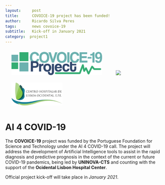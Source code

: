 ```yaml
---
layout:     post
title:      COVOICE-19 project has been funded!
author:     Ricardo Silva Peres
tags: 		news covoice-19
subtitle:  	Kick-off in January 2021
category:  project1
---
```

<!-- Start Writing Below in Markdown -->

<!--![UNINOVA-CTS](https://www.fct.unl.pt/sites/default/files/logo_cts.png?1435069699)-->
<!--![COVOICE-19 Logo](https://raw.githubusercontent.com/RicardoSPeres/COVOICE-19/gh-pages/img/logos/covoice_text_white_logo.png)-->
<p float="left">
  <img src="https://raw.githubusercontent.com/RicardoSPeres/COVOICE-19/gh-pages/img/logos/covoice_text_white_logo.png" height="75px" hspace="20" vspace="10"> 
  <img src="https://www.fct.unl.pt/sites/default/files/logo_cts.png?1435069699" height="75px" hspace="20" vspace="10">
  <img src="/img/logos/chlo-logo.png" height="75px" hspace="20" vspace="10">
</p>

# AI 4 COVID-19

The **COVOICE-19** project was funded by the Portuguese Foundation for Science and Technology under the AI 4 COVID-19 call. The project will address the development of Artificial Intelligence tools to assist in the rapid diagnosis and predictive prognosis in the context of the current or future COVID-19 pandemics, being led by **UNINOVA-CTS** and counting with the support of the **Ocidental Lisbon Hospital Center**.

Official project kick-off will take place in *January 2021*.

